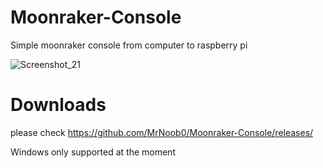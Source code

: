 # Moonraker-Console
Simple moonraker console from computer to raspberry pi

![Screenshot_21](https://user-images.githubusercontent.com/79491496/119207135-1d80d880-ba52-11eb-95d3-eea7fc0d2f50.png)

# Downloads

please check https://github.com/MrNoob0/Moonraker-Console/releases/

Windows only supported at the moment
